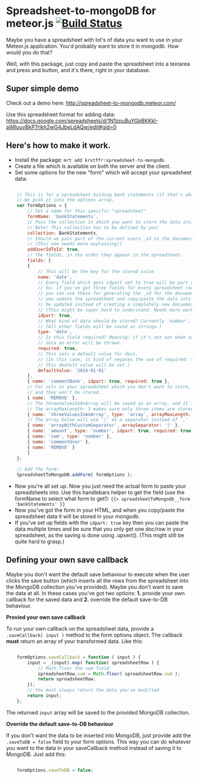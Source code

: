 # Spreadsheet-to-mongoDB for meteor.js [![Build Status](https://travis-ci.org/krstffr/meteor-spreadsheet-to-mongodb.svg)](https://travis-ci.org/krstffr/meteor-spreadsheet-to-mongodb)

Maybe you have a spreadsheet with lot's of data you want to use in your Meteor.js application. You'd probably want to store it in mongodb. How would you do that?

Well, with this package, just copy and paste the spreadsheet into a textarea and press and button, and it's there, right in your database.

## Super simple demo

Check out a demo here: http://spreadsheet-to-mongodb.meteor.com/

Use this spreadsheet format for adding data: https://docs.google.com/spreadsheets/d/1N1zpuBuYGbBKKkI-aiMluuvBkP7rIkh2wG4JbeLdAQw/edit#gid=0

## Here's how to make it work.

- Install the package: `mrt add krstffr:spreadsheet-to-mongodb`.
- Create a file which is available on both the server and the client.
- Set some options for the new "form" which will accept your spreadsheet data:
```javascript

	// This is for a spreadsheet holding bank statements (if that's what they're called in english).
	// We push it into the options array.
	var formOptions = {
		// Set a name for this specific "spreadsheet"
		formName: 'bankStatements',
		// Pass the collection in which you want to store the data inside
		// Note! This collection has to be defined by you!
		collection: BankStatements,
		// Should we pass part of the current users _id to the documents _id?
		// (This one needs more explaining!)
		addUserIdToId: true,
		// The fields, in the order they appear in the spreadsheet.
		fields: [
		{
			// This will be the key for the stored value
			name: 'date',
			// Every field which gets idpart set to true will be part of a hashed _id key for the document.
			// So: if you've got three fields for every spreadsheet row which will always remain constant,
			// you can use these for generating the _id for the document. This will make sure that every time
			// you update the spreadsheet and copy/paste the data into the textarea, the same document will
			// be updated instead of creating a completely new docuemnt.
			// (This might be super hard to understand. Needs more work.)
			idpart: true,
			// What kind of data should be stored? Currently 'number', 'date' and 'array' are supported.
			// (All other fields will be saved as strings.)
			type: 'date',
			// Is this field required? Meaning: if it's not set when submitting the spreadsheet
			// data an error will be thrown.
			required: true,
			// This sets a default value for docs.
			// (In this case, it kind of negates the use of required: true as if there is no value set then
			// this deafult value will be set.)
			defaultValue: '2014-01-01'
		},
		{ name: 'commentBank', idpart: true, required: true },
		// For cols in your spreadsheet which you don't want to store, just set the name to 'REMOVE'
		// and they won't be stored.
		{ name: 'REMOVE' },
		// The threeValuesInAnArray will be saved as an array, and it is separated by commas in your spreadsheet.
		// The arrayMaxLength: 3 makes sure only three items are stored.
		{ name: 'threeValuesInAnArray', type: 'array', arrayMaxLength: 3 },
		// The array below will use '|' as a separator instead of ','
		{ name: 'arrayWithCustomSeparator', arraySeparator: '|' },
		{ name: 'amount', type: 'number', idpart: true, required: true },
		{ name: 'sum', type: 'number' },
		{ name: 'commentUser' },
		{ name: 'REMOVE' }
		]
	};
	
	// Add the form!
	SpreadsheetToMongoDB.addForm( formOptions );

```
- Now you're all set up. Now you just need the actual form to paste your spreadsheets into. Use this handlebars helper to get the field (use the formName to select what form to get!):
`{{> spreadsheetToMongodb__form 'bankStatements' }}`
- Now you've got the form in your HTML, and when you copy/paste the spreadsheet data it will be stored in your mongodb.
- If you've set up fields with the `idpart: true` key then you can paste the data multiple times and be sure that you only get one doc/row in your spreadsheet, as the saving is done using .upsert(). (This might still be quite hard to grasp.)

## Defining your own save callback

Maybe you don't want the default save behaviour to execute when the user clicks the save button (which inserts all the rows from the spreadsheet into the MongoDB collection you've provided). Maybe you don't want to save the data at all. In these cases you've got two options: **1.** provide your own callback for the saved data and **2.** override the default save-to-DB behaviour.

**Provied your own save callback**

To run your own callback on the spreadsheet data, provide a ```.saveCallback( input )``` method to the form options object. The callback **must** return an array of your transformed data. Like this:

```javascript

	formOptions.saveCallback = function ( input ) {
		input = _(input).map( function( spreadsheetRow ) {
			// Math.floor the sum field
			spreadsheetRow.sum = Math.floor( spreadsheetRow.sum );
			return spreadsheetRow;
		});
		// You must always return the data you've modified
		return input;
	};

```

The returned ```input``` array will be saved to the provided MongoDB collection.

**Override the default save-to-DB behaviour**

If you don't want the data to be inserted into MongoDB, just provide add the ```.saveToDB = false``` field to your form options. This way you can do whatever you want to the data in your saveCallback method instead of saving it to MongoDB. Just add this:

```javascript

	formOptions.saveToDB = false;

```